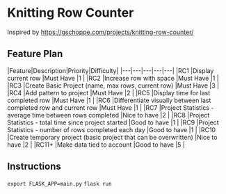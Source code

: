 # Knitting Row Counter
Inspired by https://gschoppe.com/projects/knitting-row-counter/

## Feature Plan
|Feature|Description|Priority|Difficulty|
|---|---|---|---|---|
|RC1  |Display current row   |Must Have   |1   |
|RC2   |Increase row with space   |Must Have   |1   |
|RC3   |Create Basic Project (name, max rows, current row)   |Must Have   |3   |
|RC4   |Add pattern to project  |Must Have   |2   |
|RC5   |Display time for last completed row   |Must Have   |1   |
|RC6   |Differentiate visually between last completed row and current row   |Must Have   |1   |
|RC7   |Project Statistics - average time between rows completed  |Nice to have  |2   |
|RC8   |Project Statistics - total time since project started   |Good to have   |1   |
|RC9   |Project Statistics - number of rows completed each day   |Good to have   |1   |
|RC10   |Create temporary project (basic project that can be overwritten)   |Nice to have   |2   |
|RC11+   |Make data tied to account   |Good to have   |5   |

## Instructions
`export FLASK_APP=main.py`
`flask run`